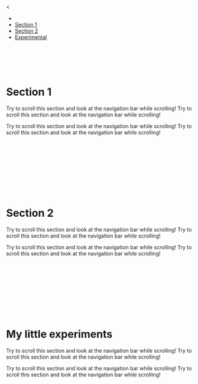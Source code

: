 <html>
<head>
	<meta charset="utf-8">
	<meta name="viewport" content="width=device-width, initial-scale=1">
	<title>
		Homepage
	</title>
	<link rel="stylesheet" href="https://maxcdn.bootstrapcdn.com/bootstrap/4.4.1/css/bootstrap.min.css">
	<script src="https://ajax.googleapis.com/ajax/libs/jquery/3.5.1/jquery.min.js"></script>
 	<script src="https://cdnjs.cloudflare.com/ajax/libs/popper.js/1.16.0/umd/popper.min.js"></script>
  	<script src="https://maxcdn.bootstrapcdn.com/bootstrap/4.4.1/js/bootstrap.min.js"></script>
</head>
<body data-spy="scroll" data-target=".navbar" data-offset="0">
<
<nav class="navbar navbar-expand-sm bg-dark navbar-dark fixed-top">  
  <ul class="navbar-nav">
    <li class="nav-item">
      <a class="nav-link" href="#section1"></a>
    </li>
    <li class="nav-item">
      <a class="nav-link" href="#section1">Section 1</a>
    </li>
    <li class="nav-item">
      <a class="nav-link" href="#section2">Section 2</a>
    </li>
    <li class="nav-item">
      <a class="nav-link" href="#experimental">Experimental</a>
    </li>
    <!-- <li class="nav-item dropdown">
      <a class="nav-link dropdown-toggle" href="#" id="navbardrop" data-toggle="dropdown">
        Section 4
      </a>
      <div class="dropdown-menu">
        <a class="dropdown-item" href="#section41">Link 1</a>
        <a class="dropdown-item" href="#section42">Link 2</a>
      </div> 
    </li>-->
  </ul>
</nav>

<div id="section1" class="container-fluid bg-success" style="padding-top:70px;padding-bottom:70px">
  <h1>Section 1</h1>
  <p>Try to scroll this section and look at the navigation bar while scrolling! Try to scroll this section and look at the navigation bar while scrolling!</p>
  <p>Try to scroll this section and look at the navigation bar while scrolling! Try to scroll this section and look at the navigation bar while scrolling!</p>
</div>
<div id="section2" class="container-fluid bg-warning" style="padding-top:70px;padding-bottom:70px">
  <h1>Section 2</h1>
  <p>Try to scroll this section and look at the navigation bar while scrolling! Try to scroll this section and look at the navigation bar while scrolling!</p>
  <p>Try to scroll this section and look at the navigation bar while scrolling! Try to scroll this section and look at the navigation bar while scrolling!</p>
</div>
<div id="experimental" class="container-fluid bg-secondary" style="padding-top:70px;padding-bottom:70px">
  <h1>My little experiments</h1>
  <p>Try to scroll this section and look at the navigation bar while scrolling! Try to scroll this section and look at the navigation bar while scrolling!</p>
  <p>Try to scroll this section and look at the navigation bar while scrolling! Try to scroll this section and look at the navigation bar while scrolling!</p>
</div>
<!-- <div id="section41" class="container-fluid bg-danger" style="padding-top:70px;padding-bottom:70px">
  <h1>Section 4 Submenu 1</h1>
  <p>Try to scroll this section and look at the navigation bar while scrolling! Try to scroll this section and look at the navigation bar while scrolling!</p>
  <p>Try to scroll this section and look at the navigation bar while scrolling! Try to scroll this section and look at the navigation bar while scrolling!</p>
</div>
<div id="section42" class="container-fluid bg-info" style="padding-top:70px;padding-bottom:70px">
  <h1>Section 4 Submenu 2</h1>
  <p>Try to scroll this section and look at the navigation bar while scrolling! Try to scroll this section and look at the navigation bar while scrolling!</p>
  <p>Try to scroll this section and look at the navigation bar while scrolling! Try to scroll this section and look at the navigation bar while scrolling!</p> 
</div>-->

</body>
</html>
